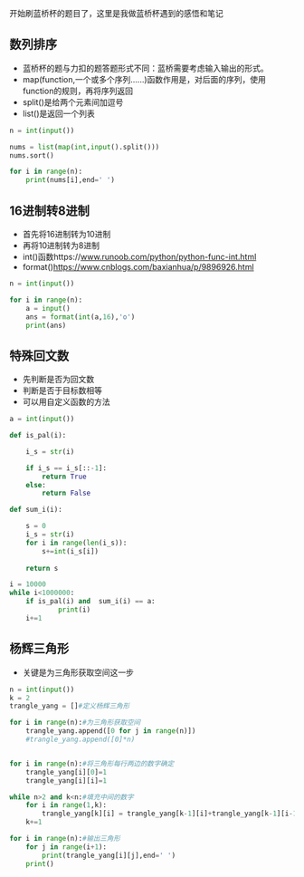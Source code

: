 ﻿开始刷蓝桥杯的题目了，这里是我做蓝桥杯遇到的感悟和笔记


## 数列排序
* 蓝桥杯的题与力扣的题答题形式不同：蓝桥需要考虑输入输出的形式。
* map(function,一个或多个序列......)函数作用是，对后面的序列，使用function的规则，再将序列返回
* split()是给两个元素间加逗号
* list()是返回一个列表
```python
n = int(input())

nums = list(map(int,input().split()))
nums.sort()

for i in range(n):
    print(nums[i],end=' ')

```

## 16进制转8进制
* 首先将16进制转为10进制
* 再将10进制转为8进制
* int()函数https://www.runoob.com/python/python-func-int.html
* format()https://www.cnblogs.com/baxianhua/p/9896926.html
```python
n = int(input())

for i in range(n):
    a = input()
    ans = format(int(a,16),'o')
    print(ans)
```
## 特殊回文数
* 先判断是否为回文数
* 判断是否于目标数相等
* 可以用自定义函数的方法
```python
a = int(input())

def is_pal(i):

    i_s = str(i)

    if i_s == i_s[::-1]:
        return True
    else:
        return False

def sum_i(i):

    s = 0
    i_s = str(i)
    for i in range(len(i_s)):
        s+=int(i_s[i])
    
    return s

i = 10000
while i<1000000:
    if is_pal(i) and  sum_i(i) == a:
            print(i)
    i+=1
```

## 杨辉三角形
* 关键是为三角形获取空间这一步
```python
n = int(input())
k = 2
trangle_yang = []#定义杨辉三角形

for i in range(n):#为三角形获取空间
    trangle_yang.append([0 for j in range(n)])
    #trangle_yang.append([0]*n)


for i in range(n):#将三角形每行两边的数字确定
    trangle_yang[i][0]=1
    trangle_yang[i][i]=1

while n>2 and k<n:#填充中间的数字
    for i in range(1,k):
        trangle_yang[k][i] = trangle_yang[k-1][i]+trangle_yang[k-1][i-1]
    k+=1

for i in range(n):#输出三角形
    for j in range(i+1):
        print(trangle_yang[i][j],end=' ')
    print()
```
